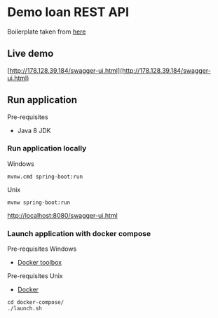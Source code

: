 # Demo loan REST API
Boilerplate taken from 
[here](https://github.com/callicoder/spring-boot-postgresql-jpa-hibernate-rest-api-demo)

## Live demo

[http://178.128.39.184/swagger-ui.html](http://178.128.39.184/swagger-ui.html)


## Run application

Pre-requisites

* Java 8 JDK

### Run application locally

Windows

```shell
mvnw.cmd spring-boot:run
```

Unix

```shell
mvnw spring-boot:run
```

[http://localhost:8080/swagger-ui.html](http://localhost:8080/swagger-ui.html)

### Launch application with docker compose

Pre-requisites Windows
* [Docker toolbox](https://docs.docker.com/toolbox/)


Pre-requisites Unix
* [Docker](https://docs.docker.com/install/)

```shell
cd docker-compose/
./launch.sh
```